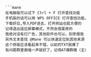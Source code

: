 ```

```mane
在电脑版可以试下 Ctrl + F 打开查找功能
手机版的话可以用 WPS OFFICE 打开查找功能，
下载好后,导入PDF进去，打开网站也挺方便的
记得退出适应屏幕模式，不然会很蛋疼的
我绝对没有打广告，其他软件也可以，别举报我
另外文本查找 @Mane 可以快速定位到其他来源
这个排版应该看起来不错，以前的TXT弱爆了
有问题群里面喵一声就好了，记得AT爆群猪（主）
```
